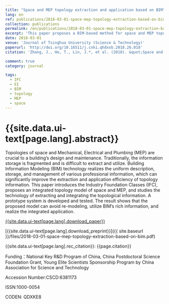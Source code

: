 ```yaml
---
title: "Space and MEP topology extraction and application based on BIM"
lang: en
ref: publications/2018-03-01-space-mep-topology-extraction-based-on-bim
collection: publications
permalink: /en/publications/2018-03-01-space-mep-topology-extraction-based-on-bim
excerpt: 'This paper proposes a BIM-based method for space and MEP topological information extraction and application for path finding and facility management'
date: 2018-03-01
venue: 'Journal of Tsinghua University (Science & Technology)'
paperurl: 'http://doi.org/10.16511/j.cnki.qhdxxb.2018.26.018'
citation: 'Zhang, J., He, T., Lin, J.*, et al. (2018). &quot;Space and MEP topology extraction and application based on BIM&quot; <i>Journal of Tsinghua University (Science & Technology)</i>. 58(6): 587-592. doi: 10.16511/j.cnki.qhdxxb.2018.26.018 (in Chinese)'

comment: true
category: journal

tags: 
  - IFC
  - EI
  - BIM
  - topology
  - MEP
  - space
---
```



{{site.data.ui-text[page.lang].abstract}}
====

Topologies of space and Mechanical, Electrical and Plumbing (MEP) are crucial to a building’s design and maintenance. Traditionally, the information storage is fragmented and is difficult to extract and utilize. Building Information Modeling (BIM) technology realizes the uniform description, storage, and management of various professional information, which can significantly improve the extraction and application efficiency of topology information. This paper introduces the Industry Foundation Classes (IFC), proposes an integrated topology model of space and MEP, and studies the technology of extracting and integrating the topological information. A prototype system is developed and tested. The result shows that the proposed model can avoid re-modeling, utilize BIM’s rich information, and realize the integrated application.

[{{site.data.ui-text[page.lang].download_paper}}](http://doi.org/10.16511/j.cnki.qhdxxb.2018.26.018)

[{{site.data.ui-text[page.lang].download_preprint}}]({{ site.baseurl }}/files/2018-03-01-space-mep-topology-extraction-based-on-bim.pdf)

{{site.data.ui-text[page.lang].rec_citation}}: {{page.citation}}

Funding：National Key R&D Program of China, China Postdoctoral Science Foundation Grant, Young Elite Scientists Sponsorship Program by China Association for Science and Technology

Accession Number:CSCD:6381173

ISSN:1000-0054

CODEN: QDXKE8